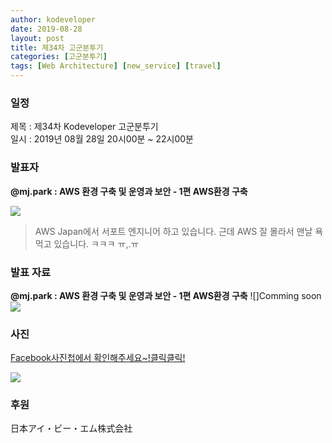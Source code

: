 ```yaml
---
author: kodeveloper
date: 2019-08-28
layout: post
title: 제34차 고군분투기
categories: [고군분투기]
tags: [Web Architecture] [new_service] [travel] 
---
```


### 일정

제목 : 제34차 Kodeveloper 고군분투기  
일시 : 2019년 08월 28일 20시00분 ~ 22시00분

### 발표자

**@mj.park : AWS 환경 구축 및 운영과 보안 - 1편 AWS환경 구축**

![](https://user-images.githubusercontent.com/2956728/64594000-1fc01200-d3ea-11e9-8b5c-3eee6f971a6b.jpg)
> AWS Japan에서 서포트 엔지니어 하고 있습니다. 근데 AWS 잘 몰라서 맨날 욕먹고 있습니다. ㅋㅋㅋ ㅠ,.ㅠ

### 발표 자료
**@mj.park : AWS 환경 구축 및 운영과 보안 - 1편 AWS환경 구축**
![]Comming soon
![](https://user-images.githubusercontent.com/2956728/64595356-bb528200-d3ec-11e9-9a54-716d96dbdd81.png)
### 사진

[Facebook사진첩에서 확인해주세요~!클릭클릭!](https://www.facebook.com/media/set/?set=oa.2407944296116968&type=3)

![](https://user-images.githubusercontent.com/2956728/64593971-159e1380-d3ea-11e9-8e39-cbdba1c50bb1.jpg)

### 후원

日本アイ・ビー・エム株式会社
